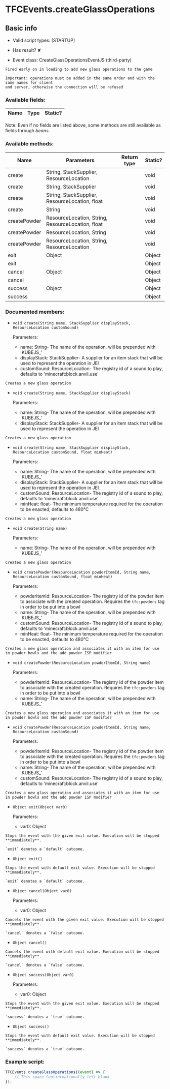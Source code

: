 # TFCEvents.createGlassOperations

## Basic info

- Valid script types: [STARTUP]

- Has result? ✘

- Event class: CreateGlassOperationsEventJS (third-party)

```
Fired early on in loading to add new glass operations to the game

Important: operations must be added in the same order and with the same names for client
and server, otherwise the connection will be refused
```

### Available fields:

| Name | Type | Static? |
| ---- | ---- | ------- |

Note: Even if no fields are listed above, some methods are still available as fields through *beans*.

### Available methods:

| Name | Parameters | Return type | Static? |
| ---- | ---------- | ----------- | ------- |
| create | String, StackSupplier, ResourceLocation |  | void | ✘ |
| create | String, StackSupplier |  | void | ✘ |
| create | String, StackSupplier, ResourceLocation, float |  | void | ✘ |
| create | String |  | void | ✘ |
| createPowder | ResourceLocation, String, ResourceLocation, float |  | void | ✘ |
| createPowder | ResourceLocation, String |  | void | ✘ |
| createPowder | ResourceLocation, String, ResourceLocation |  | void | ✘ |
| exit | Object |  | Object | ✘ |
| exit |  |  | Object | ✘ |
| cancel | Object |  | Object | ✘ |
| cancel |  |  | Object | ✘ |
| success | Object |  | Object | ✘ |
| success |  |  | Object | ✘ |


### Documented members:

- `void create(String name, StackSupplier displayStack, ResourceLocation customSound)`

  Parameters:
  - name: String- The name of the operation, will be prepended with 'KUBEJS_'
  - displayStack: StackSupplier- A supplier for an item stack that will be used to represent the operation in JEI
  - customSound: ResourceLocation- The registry id of a sound to play, defaults to 'minecraft:block.anvil.use'

```
Creates a new glass operation
```

- `void create(String name, StackSupplier displayStack)`

  Parameters:
  - name: String- The name of the operation, will be prepended with 'KUBEJS_'
  - displayStack: StackSupplier- A supplier for an item stack that will be used to represent the operation in JEI

```
Creates a new glass operation
```

- `void create(String name, StackSupplier displayStack, ResourceLocation customSound, float minHeat)`

  Parameters:
  - name: String- The name of the operation, will be prepended with 'KUBEJS_'
  - displayStack: StackSupplier- A supplier for an item stack that will be used to represent the operation in JEI
  - customSound: ResourceLocation- The registry id of a sound to play, defaults to 'minecraft:block.anvil.use'
  - minHeat: float- The minimum temperature required for the operation to be enacted, defaults to 480°C

```
Creates a new glass operation
```

- `void create(String name)`

  Parameters:
  - name: String- The name of the operation, will be prepended with 'KUBEJS_'

```
Creates a new glass operation
```

- `void createPowder(ResourceLocation powderItemId, String name, ResourceLocation customSound, float minHeat)`

  Parameters:
  - powderItemId: ResourceLocation- The registry id of the powder item to associate with the created operation. Requires the `tfc:powders` tag in order to be put into a bowl
  - name: String- The name of the operation, will be prepended with 'KUBEJS_'
  - customSound: ResourceLocation- The registry id of a sound to play, defaults to 'minecraft:block.anvil.use'
  - minHeat: float- The minimum temperature required for the operation to be enacted, defaults to 480°C

```
Creates a new glass operation and associates it with an item for use in powder bowls and the add powder ISP modifier
```

- `void createPowder(ResourceLocation powderItemId, String name)`

  Parameters:
  - powderItemId: ResourceLocation- The registry id of the powder item to associate with the created operation. Requires the `tfc:powders` tag in order to be put into a bowl
  - name: String- The name of the operation, will be prepended with 'KUBEJS_'

```
Creates a new glass operation and associates it with an item for use in powder bowls and the add powder ISP modifier
```

- `void createPowder(ResourceLocation powderItemId, String name, ResourceLocation customSound)`

  Parameters:
  - powderItemId: ResourceLocation- The registry id of the powder item to associate with the created operation. Requires the `tfc:powders` tag in order to be put into a bowl
  - name: String- The name of the operation, will be prepended with 'KUBEJS_'
  - customSound: ResourceLocation- The registry id of a sound to play, defaults to 'minecraft:block.anvil.use'

```
Creates a new glass operation and associates it with an item for use in powder bowls and the add powder ISP modifier
```

- `Object exit(Object var0)`

  Parameters:
  - var0: Object

```
Stops the event with the given exit value. Execution will be stopped **immediately**.

`exit` denotes a `default` outcome.
```

- `Object exit()`
```
Stops the event with default exit value. Execution will be stopped **immediately**.

`exit` denotes a `default` outcome.
```

- `Object cancel(Object var0)`

  Parameters:
  - var0: Object

```
Cancels the event with the given exit value. Execution will be stopped **immediately**.

`cancel` denotes a `false` outcome.
```

- `Object cancel()`
```
Cancels the event with default exit value. Execution will be stopped **immediately**.

`cancel` denotes a `false` outcome.
```

- `Object success(Object var0)`

  Parameters:
  - var0: Object

```
Stops the event with the given exit value. Execution will be stopped **immediately**.

`success` denotes a `true` outcome.
```

- `Object success()`
```
Stops the event with default exit value. Execution will be stopped **immediately**.

`success` denotes a `true` outcome.
```



### Example script:

```js
TFCEvents.createGlassOperations((event) => {
	// This space (un)intentionally left blank
});
```


